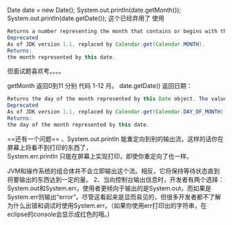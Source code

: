 ﻿ Date date = new Date();
        System.out.println(date.getMonth());
        System.out.println(date.getDate());
这个已经弃用了
使用
```java
Returns a number representing the month that contains or begins with the instant in time represented by this Date object. The value returned is between 0 and 11, with the value 0 representing January.
Deprecated
As of JDK version 1.1, replaced by Calendar.get(Calendar.MONTH).
Returns:
the month represented by this date.
```

但面试题喜欢考。。。。

getMonth 返回0到11 分别 代码 1-12 月。
date.getDate() 返回日期：
```java
Returns the day of the month represented by this Date object. The value returned is between 1 and 31 representing the day of the month that contains or begins with the instant in time represented by this Date object, as interpreted in the local time zone.
Deprecated
As of JDK version 1.1, replaced by Calendar.get(Calendar.DAY_OF_MONTH).
Returns:
the day of the month represented by this date.

```

==还有一个问题== 
、System.out.println   能重定向到别的输出流，这样的话你在屏幕上将看不到打印的东西了，  
 System.err.println    只能在屏幕上实现打印，即使你重定向了也一样。

 JVM和操作系统的组合体并不会立即输出这个流。相反，它将保持等待状态直到将要输出的东西达到一定的量。 
2、当向控制台输出信息时，开发者有两个选择：System.out和System.err。使用者更倾向于输出的是System.out，而如果是 System.err则输出“error”。尽管这看起来是显而易见的，但很多开发者都不了解为什么出错和调试时使用System.err。（如果你使用err打印出的字符串，在eclipse的console会显示成红色的哦。)
